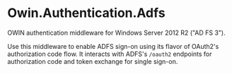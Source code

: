 # Owin.Authentication.Adfs
OWIN authentication middleware for Windows Server 2012 R2 ("AD FS 3").

Use this middleware to enable ADFS sign-on using its flavor of OAuth2's authorization code flow. It interacts with ADFS's `/oauth2` endpoints for authorization code and token exchange for single sign-on.
